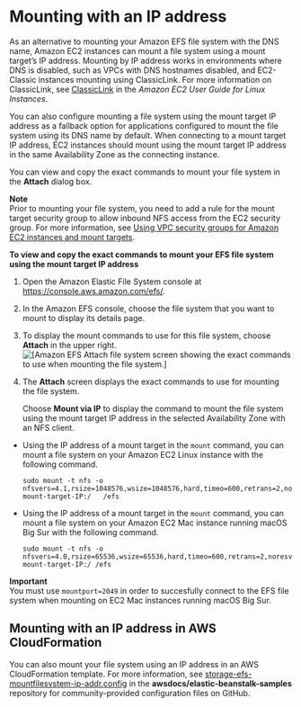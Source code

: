 # Mounting with an IP address<a name="mounting-fs-mount-cmd-ip-addr"></a>

As an alternative to mounting your Amazon EFS file system with the DNS name, Amazon EC2 instances can mount a file system using a mount target’s IP address\. Mounting by IP address works in environments where DNS is disabled, such as VPCs with DNS hostnames disabled, and EC2\-Classic instances mounting using ClassicLink\. For more information on ClassicLink, see [ClassicLink](https://docs.aws.amazon.com/AWSEC2/latest/UserGuide/vpc-classiclink.html) in the *Amazon EC2 User Guide for Linux Instances*\.

You can also configure mounting a file system using the mount target IP address as a fallback option for applications configured to mount the file system using its DNS name by default\. When connecting to a mount target IP address, EC2 instances should mount using the mount target IP address in the same Availability Zone as the connecting instance\.

You can view and copy the exact commands to mount your file system in the **Attach** dialog box\.

**Note**  
Prior to mounting your file system, you need to add a rule for the mount target security group to allow inbound NFS access from the EC2 security group\. For more information, see [Using VPC security groups for Amazon EC2 instances and mount targets](network-access.md)\.

**To view and copy the exact commands to mount your EFS file system using the mount target IP address**

1. Open the Amazon Elastic File System console at [https://console\.aws\.amazon\.com/efs/](https://console.aws.amazon.com/efs/)\.

1. In the Amazon EFS console, choose the file system that you want to mount to display its details page\.

1. To display the mount commands to use for this file system, choose **Attach** in the upper right\.  
![\[Amazon EFS Attach file system screen showing the exact commands to use when mounting the file system.\]](http://docs.aws.amazon.com/efs/latest/ug/images/console2-fs-attach-nfs-ip.png )

1. The **Attach** screen displays the exact commands to use for mounting the file system\.

   Choose **Mount via IP** to display the command to mount the file system using the mount target IP address in the selected Availability Zone with an NFS client\.
+ Using the IP address of a mount target in the `mount` command, you can mount a file system on your Amazon EC2 Linux instance with the following command\.

  ```
  sudo mount -t nfs -o nfsvers=4.1,rsize=1048576,wsize=1048576,hard,timeo=600,retrans=2,noresvport mount-target-IP:/   /efs 
  ```
+ Using the IP address of a mount target in the `mount` command, you can mount a file system on your Amazon EC2 Mac instance running macOS Big Sur with the following command\.

  ```
  sudo mount -t nfs -o nfsvers=4.0,rsize=65536,wsize=65536,hard,timeo=600,retrans=2,noresvport,mountport=2049 mount-target-IP:/ /efs
  ```
**Important**  
You must use `mountport=2049` in order to succesfully connect to the EFS file system when mounting on EC2 Mac instances running macOS Big Sur\.

## Mounting with an IP address in AWS CloudFormation<a name="mount-fs-ip-addr-cloudformation"></a>

You can also mount your file system using an IP address in an AWS CloudFormation template\. For more information, see [storage\-efs\-mountfilesystem\-ip\-addr\.config](https://github.com/awsdocs/elastic-beanstalk-samples/blob/main/configuration-files/community-provided/instance-configuration/storage-efs-mountfilesystem-ip-addr.config) in the **awsdocs/elastic\-beanstalk\-samples** repository for community\-provided configuration files on GitHub\.
